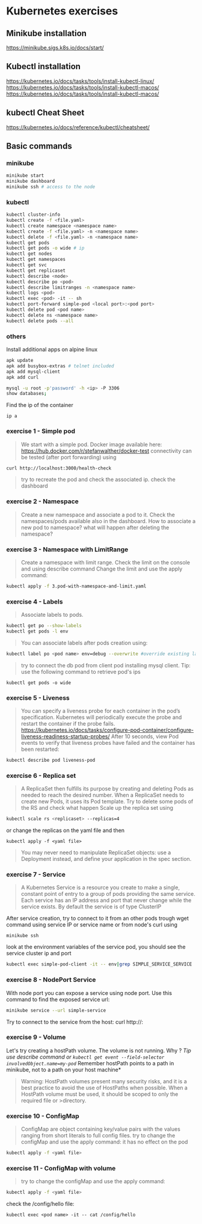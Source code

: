# Kubernetes exercises

## Minikube installation
https://minikube.sigs.k8s.io/docs/start/

## Kubectl installation
https://kubernetes.io/docs/tasks/tools/install-kubectl-linux/
https://kubernetes.io/docs/tasks/tools/install-kubectl-macos/
https://kubernetes.io/docs/tasks/tools/install-kubectl-macos/


## kubectl Cheat Sheet
https://kubernetes.io/docs/reference/kubectl/cheatsheet/

## Basic commands

### minikube
```sh
minikube start
minikube dashboard
minikube ssh # access to the node
```
### kubectl
```sh
kubectl cluster-info
kubectl create -f <file.yaml>
kubectl create namespace <namespace name>
kubectl create -f <file.yaml> -n <namespace name>
kubectl delete -f <file.yaml> -n <namespace name>
kubectl get pods
kubectl get pods -o wide # ip
kubectl get nodes
kubectl get namespaces
kubectl get svc
kubectl get replicaset
kubectl describe <node>
kubectl describe po <pod>
kubectl describe limitranges -n <namespace name>
kubectl logs <pod>
kubectl exec <pod> -it -- sh
kubectl port-forward simple-pod <local port>:<pod port>
kubectl delete pod <pod name>
kubectl delete ns <namespace name>
kubectl delete pods --all
```
### others
Install additional apps on alpine linux
```sh
apk update
apk add busybox-extras # telnet included
apk add mysql-client
apk add curl

mysql -u root -p'password' -h <ip> -P 3306
show databases;
```

Find the ip of the container
```
ip a
```

### exercise 1 - Simple pod
>We start with a simple pod. Docker image available here: https://hub.docker.com/r/stefanwalther/docker-test
>connectivity can be tested (after port forwarding) using
```sh
curl http://localhost:3000/health-check
```
>try to recreate the pod and check the associated ip. 
>check the dashboard

### exercise 2 - Namespace
>Create a new namespace and associate a pod to it.
>Check the namespaces/pods available also in the dashboard.
>How to associate a new pod to namespace?
>what will happen after deleting the namespace?


### exercise 3 - Namespace with LimitRange
>Create a namespace with limit range.
>Check the limit on the console and using describe command
>Change the limit and use the apply command:
```sh
kubectl apply -f 3.pod-with-namespace-and-limit.yaml
```

### exercise 4 - Labels
>Associate labels to pods.
```sh
kubectl get po --show-labels
kubectl get pods -l env
```
>You can associate labels after pods creation using:
```sh
kubectl label po <pod name> env=debug --overwrite #override existing label env
```
>try to connect the db pod from client pod installing mysql client.
>Tip: use the following command to retrieve pod's ips
```
kubectl get pods -o wide
```
### exercise 5 - Liveness
>You can specify a liveness probe for each container in the pod’s specification. Kubernetes will periodically execute the probe and restart the container if the probe fails.
> https://kubernetes.io/docs/tasks/configure-pod-container/configure-liveness-readiness-startup-probes/
> After 10 seconds, view Pod events to verify that liveness probes have failed and the container has been restarted:
```sh
kubectl describe pod liveness-pod
```

### exercise 6 - Replica set
>A ReplicaSet then fulfills its purpose by creating and deleting Pods as needed to reach the desired number. When a ReplicaSet needs to create new Pods, it uses its Pod template.
>Try to delete some pods of the RS and check what happen
>Scale up the replica set using
```sh
kubectl scale rs <replicaset> --replicas=4
```
or change the replicas on the yaml file and then
```
kubectl apply -f <yaml file>
```

>You may never need to manipulate ReplicaSet objects: use a Deployment instead, and define your application in the spec section.

### exercise 7 - Service
>A Kubernetes Service is a resource you create to make a single, constant point of entry to a group of pods providing the same service. 
>Each service has an IP address and port that never change while the service exists.
>By default the service is of type ClusterIP
>
After service creation, try to connect to it from an other pods trough wget command using service IP or service name or from node's curl using
```
minikube ssh
```
look at the environment variables of the service pod, you should see the service cluster ip and port
```sh
kubectl exec simple-pod-client -it -- env|grep SIMPLE_SERVICE_SERVICE
``` 

### exercise 8 - NodePort Service
With node port you can expose a service using node port. Use this command to find the exposed service url:
```sh
minikube service --url simple-service
```
Try to connect to the service from the host: 
curl  http://<host>:<port>


### exercise 9 - Volume
Let's try creating a hostPath volume.
The volume is not running. Why ? *Tip use describe command or ```kubectl get event --field-selector involvedObject.name=my-pod```* Remember hostPath points to a path in minikube, not to a path on your host machine*
>Warning:
>HostPath volumes present many security risks, and it is a best practice to avoid the use of HostPaths when possible. When a HostPath volume must be used, it should be scoped to only the required file or >directory.

### exercise 10 - ConfigMap
>ConfigMap are object containing key/value pairs with the values ranging from short literals to full config files.
>try to change the configMap and use the apply command: it has no effect on the pod
```sh
kubectl apply -f <yaml file>
```


### exercise 11 - ConfigMap with volume
>try to change the configMap and use the apply command: 
```sh
kubectl apply -f <yaml file>
```
check the /config/hello file:
```
kubectl exec <pod name> -it -- cat /config/hello
```
